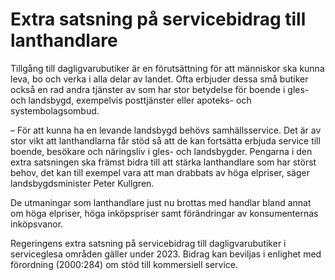 # Extra satsning på servicebidrag till lanthandlare

Tillgång till dagligvarubutiker är en förutsättning för att människor ska kunna leva, bo och verka i alla delar av landet. Ofta erbjuder dessa små butiker också en rad andra tjänster av som har stor betydelse för boende i gles- och landsbygd, exempelvis posttjänster eller apoteks- och systembolagsombud.

– För att kunna ha en levande landsbygd behövs samhällsservice. Det är av stor vikt att lanthandlarna får stöd så att de kan fortsätta erbjuda service till boende, besökare och näringsliv i gles- och landsbygder. Pengarna i den extra satsningen ska främst bidra till att stärka lanthandlare som har störst behov, det kan till exempel vara att man drabbats av höga elpriser, säger landsbygdsminister Peter Kullgren.

De utmaningar som lanthandlare just nu brottas med handlar bland annat om höga elpriser, höga inköpspriser samt förändringar av konsumenternas inköpsvanor.

Regeringens extra satsning på servicebidrag till dagligvarubutiker i serviceglesa områden gäller under 2023. Bidrag kan beviljas i enlighet med förordning (2000:284) om stöd till kommersiell service.
